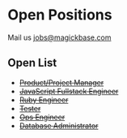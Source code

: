 # Open Positions

Mail us jobs@magickbase.com

## Open List

- <del>[Product/Project Manager](<https://github.com/Magickbase/open-positions/blob/main/PM(Full-time%2C40h_per_week).md>)</del>
- <del>[JavaScript Fullstack Engineer](<https://github.com/Magickbase/open-positions/blob/main/JavaScript(Full-time%2C40h_per_week).md>)</del>
- <del>[Ruby Engineer](<https://github.com/Magickbase/open-positions/blob/main/Ruby(Full-time%2C40h_per_week).md>)</del>
- <del>[Tester](<https://github.com/Magickbase/open-positions/blob/main/Tester(Full-time).md>)</del>
- <del>[Ops Engineer](<https://github.com/Magickbase/open-positions/blob/main/Ops(Full-time).md>)</del>
- <del>[Database Administrator](<https://github.com/Magickbase/open-positions/blob/main/Database-Administrator(Full-time%2C40h_per_week).md>)</del>
